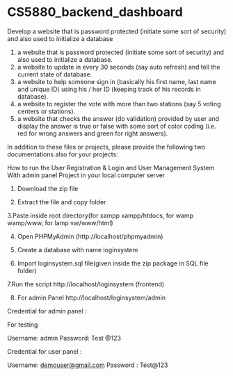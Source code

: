 # CS5880_backend_dashboard

Develop a website that is password protected (initiate some sort of security) and also used to initialize a database

1.  a website that is password protected (initiate some sort of security) and also used to initialize a database.
2.  a website to update in every 30 seconds (say auto refresh) and tell the current state of database.
3.  a website to help someone sign in (basically his first name, last name and unique ID) using his / her ID (keeping track of his records in database).
4.  a website to register the vote with more than two stations (say 5 voting centers or stations).
5.  a website that checks the answer (do validation) provided by user and display the answer is true or false with some sort of color coding (i.e. red for wrong answers and green for right answers).

In addition to these files or projects, please provide the following two documentations also for your projects:

How to run the User Registration & Login and User Management System With admin panel Project in your local computer server

1. Download the  zip file

2. Extract the file and copy  folder

3.Paste inside root directory(for xampp xampp/htdocs, for wamp wamp/www, for lamp var/www/html)

4. Open PHPMyAdmin (http://localhost/phpmyadmin)

5. Create a database with name loginsystem

6. Import loginsystem.sql file(given inside the zip package in SQL file folder)

7.Run the script http://localhost/loginsystem (frontend)

8. For admin Panel http://localhost/loginsystem/admin

Credential for admin panel :

For testing

Username: admin
Password: Test @123

Credential for user panel : 

Username: demouser@gmail.com 
Password : Test@123
